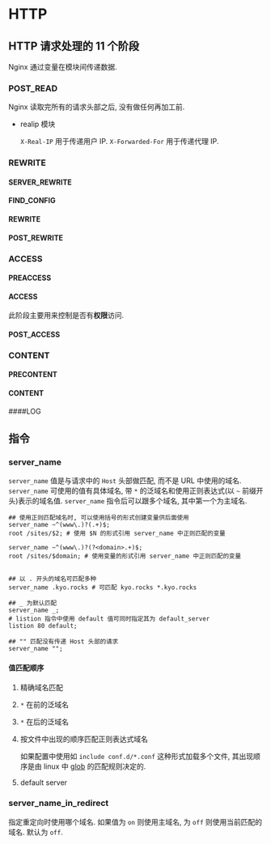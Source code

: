 # HTTP

## HTTP 请求处理的 11 个阶段

Nginx 通过变量在模块间传递数据.

### POST_READ
Nginx 读取完所有的请求头部之后, 没有做任何再加工前.

* realip 模块

    `X-Real-IP` 用于传递用户 IP.
    `X-Forwarded-For` 用于传递代理 IP.

### REWRITE
#### SERVER_REWRITE
#### FIND_CONFIG
#### REWRITE
#### POST_REWRITE

### ACCESS
#### PREACCESS
#### ACCESS
此阶段主要用来控制是否有**权限**访问.
#### POST_ACCESS

### CONTENT
#### PRECONTENT
#### CONTENT
####LOG



## 指令
### server_name
`server_name` 值是与请求中的 `Host` 头部做匹配, 而不是 URL 中使用的域名.
`server_name` 可使用的值有具体域名, 带 `*` 的泛域名和使用正则表达式(以 `~` 前缀开头)表示的域名值.
`server_name` 指令后可以跟多个域名, 其中第一个为主域名.

```nginx
## 使用正则匹配域名时, 可以使用括号的形式创建变量供后面使用
server_name ~^(www\.)?(.+)$;
root /sites/$2; # 使用 $N 的形式引用 server_name 中正则匹配的变量

server_name ~^(www\.)?(?<domain>.+)$;
root /sites/$domain; # 使用变量的形式引用 server_name 中正则匹配的变量


## 以 . 开头的域名可匹配多种
server_name .kyo.rocks # 可匹配 kyo.rocks *.kyo.rocks

## _ 为默认匹配
server_name _;
# listion 指令中使用 default 值可同时指定其为 default_server
listion 80 default;

## "" 匹配没有传递 Host 头部的请求
server_name "";
```

#### 值匹配顺序

1. 精确域名匹配
2. `*` 在前的泛域名
3. `*` 在后的泛域名
4. 按文件中出现的顺序匹配正则表达式域名

    如果配置中使用如 `include conf.d/*.conf` 这种形式加载多个文件, 其出现顺序是由 linux 中 [glob](http://man7.org/linux/man-pages/man7/glob.7.html) 的匹配规则决定的.
6. default server

### server_name_in_redirect
指定重定向时使用哪个域名. 如果值为 `on` 则使用主域名, 为 `off` 则使用当前匹配的域名. 默认为 `off`.